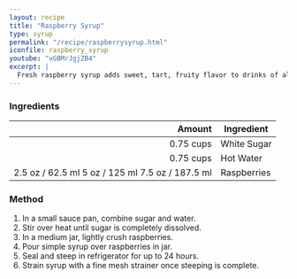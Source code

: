 ```yaml
---
layout: recipe
title: "Raspberry Syrup"
type: syrup
permalink: "/recipe/raspberrysyrup.html"
iconfile: raspberry_syrup
youtube: "vGBMrJgjZB4"
excerpt: |
  Fresh raspberry syrup adds sweet, tart, fruity flavor to drinks of all kinds.
---
```


### Ingredients

|    Amount | Ingredient  |
| --------: | ----------- |
| 0.75 cups | White Sugar |
| 0.75 cups | Hot Water   |
|    <span class="onex active">2.5 oz / 62.5 ml</span>  <span class="twox">5 oz / 125 ml</span> <span class="threex">7.5 oz / 187.5 ml</span> | Raspberries |

### Method

1. In a small sauce pan, combine sugar and water.
2. Stir over heat until sugar is completely dissolved.
3. In a medium jar, lightly crush raspberries.
4. Pour simple syrup over raspberries in jar.
5. Seal and steep in refrigerator for up to 24 hours.
6. Strain syrup with a fine mesh strainer once steeping is complete.
